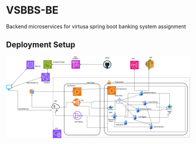 # VSBBS-BE
Backend microservices for virtusa spring boot banking system assignment

## Deployment Setup
![Architecture](misc/vsbbs.jpeg)
